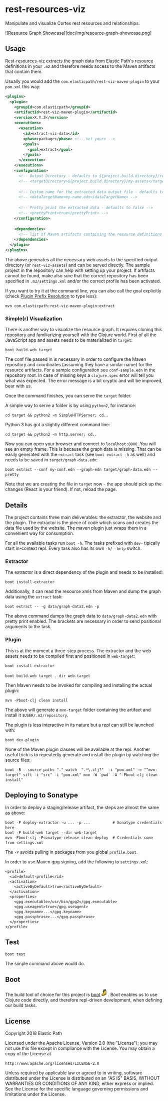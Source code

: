 # rest-resources-viz

Manipulate and visualize Cortex rest resources and relationships.

![Resource Graph Showcase][doc/img/resource-graph-showcase.png]

## Usage

Rest-resources-viz extracts the graph data from Elastic Path's resource definitions in your `.m2` and therefore needs access to the Maven artifacts that contain them.

Usually you would add the `com.elasticpath/rest-viz-maven-plugin` to your `pom.xml` this way:

```xml
<plugins>
  <plugin>
    <groupId>com.elasticpath</groupId>
    <artifactId>rest-viz-maven-plugin</artifactId>
    <version>X.Y.Z</version>
    <executions>
      <execution>
        <id>extract-viz-data</id>
        <phase>package</phase> <!-- set yours -->
        <goals>
          <goal>extract</goal>
        </goals>
      </execution>
    </executions>
    <configuration>
      <!-- Output Directory - defaults to ${project.build.directory}/rest-viz-assets -->
      <!-- <targetDirectory>${project.build.directory}/my-assets</targetDirectory> -->

      <!-- Custom name for the extracted data output file - defaults to graph-data.edn -->
      <!-- <dataTargetName>my-name.edn</dataTargetName> -->

      <!-- Pretty print the extracted data - defaults to false -->
      <!-- <prettyPrint>true</prettyPrint> -->
    </configuration>

    <dependencies>
      <!-- list of Maven artifacts containing the resource definitions -->
    </dependencies>
  </plugin>
</plugins>
```

The above generates all the necessary web assets to the specified output directory (or `rest-viz-assets`) and can be served directly.
The sample project in the repository can help with setting up your project. If artifacts cannot be found, make also sure that the correct repository has been specified in `.m2/settings.xml` and/or the correct profile has been activated.

If you want to try it at the command line, you can also call the goal explicitly (check [Plugin Prefix Resolution](https://maven.apache.org/guides/introduction/introduction-to-plugin-prefix-mapping.html) to type less):

    mvn com.elasticpath:rest-viz-maven-plugin:extract

### Simple(r) Visualization

There is another way to visualize the resource graph. It requires cloning this repository and familiarizing yourself with the Clojure world. First of all the JavaScript app and assets needs to be materialized in `target`:

```
boot build-web target
```

The conf file passed in is necessary in order to configure the Maven repository and coordinates (assuming they have a similar name) for the resource artifacts. For a sample configuration see `conf-sample.edn` in the repository root.
In case of missing keys a `clojure.spec` error will tell you what was expected. The error message is a bit cryptic and will be improved, bear with us.

Once the command finishes, you can serve the `target` folder.

A simple way to serve a folder is by using `python2`, for instance:

```
cd target && python2 -m SimpleHTTPServer; cd..
```

Python 3 has got a slightly different command line:

```
cd target && python3 -m http.server; cd..
```


Now you can open your browser and connect to `localhost:8000`. You will see an empty frame. This is because the graph data is missing. That can be easily generated with the `extract` task (see `boot extract -h` as well) and needs to be saved in `target/graph-data.edn`:

```
boot extract --conf my-conf.edn --graph-edn target/graph-data.edn --pretty
```

Note that we are creating the file in `target` now - the app should pick up the changes (React is your friend). If not, reload the page.

## Details

The project contains three main deliverables: the extractor, the website and the plugin. The extractor is the piece of code which scans and creates the data file used by the website.  The maven plugin just wraps them in a convenient way for consumption.

For all the available tasks run `boot -h`. The tasks prefixed with `dev-` tipically start in-context repl. Every task also has its own `-h/--help` switch.

### Extractor

The extractor is a direct dependency of the plugin and needs to be installed:

    boot install-extractor

Additionally, it can read the resource xmls from Maven and dump the graph data using the `extract` task:

    boot extract -- -g data/graph-data2.edn -p

The above command dumps the graph data to `data/graph-data2.edn` with pretty print enabled. The brackets are necessary in order to send positional arguments to the task.

### Plugin

This is at the moment a three-step process. The extractor and the web assets needs to be compiled first and positioned in `web-target`:

    boot install-extractor

    boot build-web target --dir web-target

Then Maven needs to be invoked for compiling and installing the actual plugin:

    mvn -Pboot-clj clean install

The above will generate a `mvn-target` folder containing the artifact and install it `$USER/.m2/repository`.

The plugin is less interactive in its nature but a repl can still be launched with:

    boot dev-plugin

None of the Maven plugin classes will be available at the repl. Another useful trick is to repeatedly generate and install the plugin by watching the source files:

    boot -B --source-paths "." watch  ".*\.clj?"  -i "pom.xml" -e "^mvn-target" sift -i "src" -i "pom.xml" mvn -W `pwd` -A "-Pboot-clj clean install"

## Deploying to Sonatype

In order to deploy a staging/release artifact, the steps are almost the same as above:

    boot -P deploy-extractor -u ... -p ...          # Sonatype credentials here
    boot -P build-web target --dir web-target
    mvn -Pboot-clj -Psonatype-release clean deploy  # Credentials come from settings.xml

The `-P` avoids pulling in packages from you global `profile.boot`.

In order to use Maven gpg signing, add the following to `settings.xml`:

    <profile>
      <id>default-profile</id>
      <activation>
        <activeByDefault>true</activeByDefault>
      </activation>
      <properties>
        <gpg.executable>/usr/bin/gpg2</gpg.executable>
        <gpg.useagent>true</gpg.useagent>
        <gpg.keyname>...</gpg.keyname>
        <gpg.passphrase>...</gpg.passphrase>
      </properties>
    </profile>

## Test

    boot test

The simple command above would do.

## Boot

The build tool of choice for this project is [boot](http://boot-clj.com/)<img width="24px" height="24px" src="https://github.com/boot-clj/boot-clj.github.io/blob/master/assets/images/logos/boot-logo-3.png" alt="Boot Logo"/>.
Boot enables us to use Clojure code directly, and therefore repl-driven development, when defining our build tasks.

## License

Copyright 2018 Elastic Path

Licensed under the Apache License, Version 2.0 (the "License");
you may not use this file except in compliance with the License.
You may obtain a copy of the License at

    http://www.apache.org/licenses/LICENSE-2.0

Unless required by applicable law or agreed to in writing, software
distributed under the License is distributed on an "AS IS" BASIS,
WITHOUT WARRANTIES OR CONDITIONS OF ANY KIND, either express or implied.
See the License for the specific language governing permissions and
limitations under the License.
